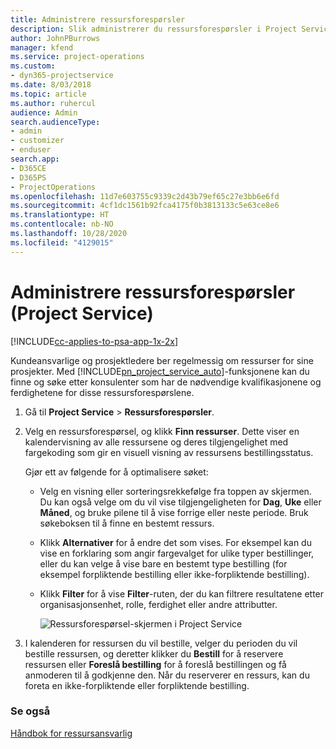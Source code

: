```yaml
---
title: Administrere ressursforespørsler
description: Slik administrerer du ressursforespørsler i Project Service
author: JohnPBurrows
manager: kfend
ms.service: project-operations
ms.custom:
- dyn365-projectservice
ms.date: 8/03/2018
ms.topic: article
ms.author: ruhercul
audience: Admin
search.audienceType:
- admin
- customizer
- enduser
search.app:
- D365CE
- D365PS
- ProjectOperations
ms.openlocfilehash: 11d7e603755c9339c2d43b79ef65c27e3bb6e6fd
ms.sourcegitcommit: 4cf1dc1561b92fca4175f0b3813133c5e63ce8e6
ms.translationtype: HT
ms.contentlocale: nb-NO
ms.lasthandoff: 10/28/2020
ms.locfileid: "4129015"
---
```

# <a name="manage-resource-requests-project-service"></a>Administrere ressursforespørsler (Project Service)

[!INCLUDE[cc-applies-to-psa-app-1x-2x](../includes/cc-applies-to-psa-app-1x-2x.md)]

Kundeansvarlige og prosjektledere ber regelmessig om ressurser for sine prosjekter. Med [!INCLUDE[pn_project_service_auto](../includes/pn-project-service-auto.md)]-funksjonene kan du finne og søke etter konsulenter som har de nødvendige kvalifikasjonene og ferdighetene for disse ressursforespørslene.  
  
1. Gå til **Project Service** > **Ressursforespørsler**.  
  
2. Velg en ressursforespørsel, og klikk **Finn ressurser**. Dette viser en kalendervisning av alle ressursene og deres tilgjengelighet med fargekoding som gir en visuell visning av ressursens bestillingsstatus.  
  
    Gjør ett av følgende for å optimalisere søket:  
  
   -   Velg en visning eller sorteringsrekkefølge fra toppen av skjermen. Du kan også velge om du vil vise tilgjengeligheten for **Dag**, **Uke** eller **Måned**, og bruke pilene til å vise forrige eller neste periode. Bruk søkeboksen til å finne en bestemt ressurs.  
  
   -   Klikk **Alternativer** for å endre det som vises. For eksempel kan du vise en forklaring som angir fargevalget for ulike typer bestillinger, eller du kan velge å vise bare en bestemt type bestilling (for eksempel forpliktende bestilling eller ikke-forpliktende bestilling).  
  
   -   Klikk **Filter** for å vise **Filter**-ruten, der du kan filtrere resultatene etter organisasjonsenhet, rolle, ferdighet eller andre attributter.  
  
       ![Ressursforespørsel-skjermen i Project Service](../psa/media/project-service-resource-request-screen.png "Ressursforespørsel-skjermen i Project Service")  
  
3. I kalenderen for ressursen du vil bestille, velger du perioden du vil bestille ressursen, og deretter klikker du **Bestill** for å reservere ressursen eller **Foreslå bestilling** for å foreslå bestillingen og få anmoderen til å godkjenne den. Når du reserverer en ressurs, kan du foreta en ikke-forpliktende eller forpliktende bestilling.  
  
### <a name="see-also"></a>Se også  
 [Håndbok for ressursansvarlig](../psa/resource-manager-guide.md)
